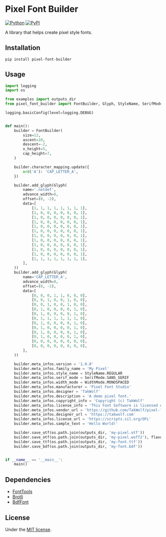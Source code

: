 # Pixel Font Builder

[![Python](https://img.shields.io/badge/python-3.11-brightgreen)](https://www.python.org)
[![PyPI](https://img.shields.io/pypi/v/pixel-font-builder)](https://pypi.org/project/pixel-font-builder/)

A library that helps create pixel style fonts.

## Installation

```shell
pip install pixel-font-builder
```

## Usage

```python
import logging
import os

from examples import outputs_dir
from pixel_font_builder import FontBuilder, Glyph, StyleName, SerifMode, WidthMode, opentype

logging.basicConfig(level=logging.DEBUG)


def main():
    builder = FontBuilder(
        size=12,
        ascent=10,
        descent=-2,
        x_height=5,
        cap_height=7,
    )

    builder.character_mapping.update({
        ord('A'): 'CAP_LETTER_A',
    })

    builder.add_glyph(Glyph(
        name='.notdef',
        advance_width=8,
        offset=(0, -2),
        data=[
            [1, 1, 1, 1, 1, 1, 1, 1],
            [1, 0, 0, 0, 0, 0, 0, 1],
            [1, 0, 0, 0, 0, 0, 0, 1],
            [1, 0, 0, 0, 0, 0, 0, 1],
            [1, 0, 0, 0, 0, 0, 0, 1],
            [1, 0, 0, 0, 0, 0, 0, 1],
            [1, 0, 0, 0, 0, 0, 0, 1],
            [1, 0, 0, 0, 0, 0, 0, 1],
            [1, 0, 0, 0, 0, 0, 0, 1],
            [1, 0, 0, 0, 0, 0, 0, 1],
            [1, 0, 0, 0, 0, 0, 0, 1],
            [1, 1, 1, 1, 1, 1, 1, 1],
        ],
    ))
    builder.add_glyph(Glyph(
        name='CAP_LETTER_A',
        advance_width=8,
        offset=(0, -2),
        data=[
            [0, 0, 0, 1, 1, 0, 0, 0],
            [0, 0, 1, 0, 0, 1, 0, 0],
            [0, 0, 1, 0, 0, 1, 0, 0],
            [0, 1, 0, 0, 0, 0, 1, 0],
            [0, 1, 0, 0, 0, 0, 1, 0],
            [0, 1, 1, 1, 1, 1, 1, 0],
            [0, 1, 0, 0, 0, 0, 1, 0],
            [0, 1, 0, 0, 0, 0, 1, 0],
            [0, 1, 0, 0, 0, 0, 1, 0],
            [0, 1, 0, 0, 0, 0, 1, 0],
            [0, 0, 0, 0, 0, 0, 0, 0],
            [0, 0, 0, 0, 0, 0, 0, 0],
        ],
    ))

    builder.meta_infos.version = '1.0.0'
    builder.meta_infos.family_name = 'My Pixel'
    builder.meta_infos.style_name = StyleName.REGULAR
    builder.meta_infos.serif_mode = SerifMode.SANS_SERIF
    builder.meta_infos.width_mode = WidthMode.MONOSPACED
    builder.meta_infos.manufacturer = 'Pixel Font Studio'
    builder.meta_infos.designer = 'TakWolf'
    builder.meta_infos.description = 'A demo pixel font.'
    builder.meta_infos.copyright_info = 'Copyright (c) TakWolf'
    builder.meta_infos.license_info = 'This Font Software is licensed under the SIL Open Font License, Version 1.1.'
    builder.meta_infos.vendor_url = 'https://github.com/TakWolf/pixel-font-builder'
    builder.meta_infos.designer_url = 'https://takwolf.com'
    builder.meta_infos.license_url = 'https://scripts.sil.org/OFL'
    builder.meta_infos.sample_text = 'Hello World!'

    builder.save_otf(os.path.join(outputs_dir, 'my-pixel.otf'))
    builder.save_otf(os.path.join(outputs_dir, 'my-pixel.woff2'), flavor=opentype.Flavor.WOFF2)
    builder.save_ttf(os.path.join(outputs_dir, 'my-font.ttf'))
    builder.save_bdf(os.path.join(outputs_dir, 'my-font.bdf'))


if __name__ == '__main__':
    main()
```

## Dependencies

- [FontTools](https://github.com/fonttools/fonttools)
- [Brotli](https://github.com/google/brotli)
- [BdfFont](https://github.com/TakWolf/bdffont)

## License

Under the [MIT license](LICENSE).
